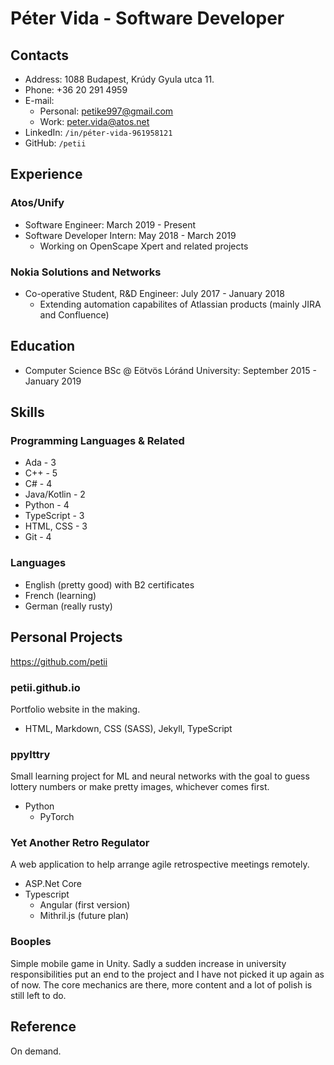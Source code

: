 # Péter Vida - Software Developer

## Contacts
- Address: 1088 Budapest, Krúdy Gyula utca 11.
- Phone: +36 20 291 4959
- E-mail: 
    - Personal: petike997@gmail.com
    - Work: peter.vida@atos.net
- LinkedIn: `/in/péter-vida-961958121`
- GitHub: `/petii`
 
## Experience
### Atos/Unify
- Software Engineer: March 2019 - Present
- Software Developer Intern: May 2018 - March 2019
    - Working on OpenScape Xpert and related projects

### Nokia Solutions and Networks
- Co-operative Student, R&D Engineer: July 2017 - January 2018
    - Extending automation capabilites of Atlassian products (mainly JIRA and Confluence)

## Education
- Computer Science BSc @ Eötvös Lóránd University: September 2015 - January 2019

## Skills
### Programming Languages & Related
- Ada - 3
- C++ - 5
- C# - 4
- Java/Kotlin - 2
- Python - 4
- TypeScript - 3 
- HTML, CSS - 3
- Git - 4

### Languages
- English (pretty good) with B2 certificates
- French (learning)
- German (really rusty)
 
## Personal Projects
https://github.com/petii

### petii.github.io
Portfolio website in the making.
- HTML, Markdown, CSS (SASS), Jekyll, TypeScript

### ppylttry
Small learning project for ML and neural networks with the goal to guess lottery numbers or make pretty images, whichever comes first.
- Python
    - PyTorch

### Yet Another Retro Regulator
A web application to help arrange agile retrospective meetings remotely.
- ASP.Net Core
- Typescript
    - Angular (first version)
    - Mithril.js (future plan)

### Booples 
Simple mobile game in Unity. Sadly a sudden increase in university responsibilities put an end to the project and I have not picked it up again as of now. The core mechanics are there, more content and a lot of polish is still left to do.

## Reference
On demand.